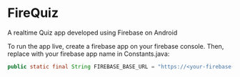 # FireQuiz
A realtime Quiz app developed using Firebase on Android

To run the app live, create a firebase app on your firebase console. Then, replace <your-firebase-app-name> with your firebase app name in Constants.java:

```java
public static final String FIREBASE_BASE_URL = "https://<your-firebase-app-name>.firebaseio.com/";
```